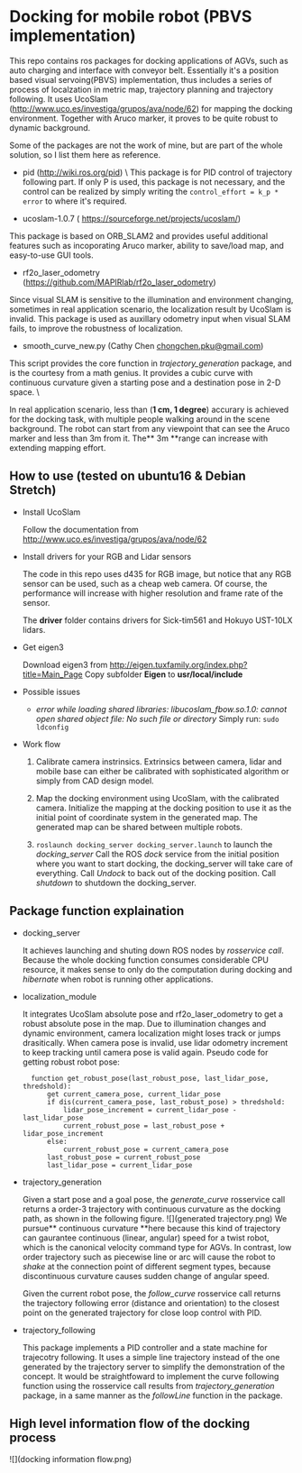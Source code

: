 # Docking for mobile robot (PBVS implementation)
This repo contains  ros packages for docking applications of AGVs, such as auto charging  and interface with conveyor belt. Essentially it's a position based visual servoing(PBVS) implementation, thus includes a series of process of localzation in metric map, trajectory planning and trajectory following. It uses UcoSlam (http://www.uco.es/investiga/grupos/ava/node/62) for mapping the docking environment. Together with Aruco marker, it proves to be quite robust to dynamic background. 

Some of the packages are not the work of mine, but are part of the whole solution, so I list them here as reference.

- pid (http://wiki.ros.org/pid) \\
This package is for PID control of trajectory following part. If only P is used, this package is not necessary, and the control can be realized by simply writing the `control_effort = k_p * error` to where it's required.

- ucoslam-1.0.7 ( https://sourceforge.net/projects/ucoslam/)

This package is based on ORB_SLAM2 and provides useful additional features such as incoporating Aruco marker, ability to save/load map, and easy-to-use GUI tools.

- rf2o_laser_odometry (https://github.com/MAPIRlab/rf2o_laser_odometry)

Since visual SLAM is sensitive to the illumination and environment changing, sometimes in real application scenario, the localization result by UcoSlam is invalid. This package is used as auxillary odometry input when visual SLAM fails, to improve the robustness of localization. 

- smooth_curve_new.py (Cathy Chen chongchen.pku@gmail.com)

This script provides the core function in *trajectory_generation* package, and is the courtesy from a math genius. It provides a cubic curve with continuous curvature given a starting pose and a destination pose in 2-D space. \\

In real application scenario, less than (**1 cm, 1 degree**) accurary is achieved for the docking task, with multiple people walking around in the scene background.  The robot can start from any viewpoint that can see the Aruco marker and less than 3m from it. The** 3m **range can increase with extending mapping effort.

##  How to use (tested on ubuntu16 & Debian Stretch)

-  Install UcoSlam

	Follow the documentation from http://www.uco.es/investiga/grupos/ava/node/62

-  Install drivers for your RGB and Lidar sensors

	The code in this repo uses d435 for RGB image, but notice that any RGB sensor can be used, such as a cheap web camera. Of course, the performance will increase with higher resolution and frame rate of the sensor. 

	The **driver** folder contains drivers for Sick-tim561 and Hokuyo UST-10LX lidars.

- Get eigen3

	Download eigen3 from http://eigen.tuxfamily.org/index.php?title=Main_Page
	Copy subfolder **Eigen** to **usr/local/include**

- Possible issues

	- *error while loading shared libraries: libucoslam_fbow.so.1.0: cannot open shared object file: No such file or directory*
	Simply run: `sudo ldconfig`

- Work flow

	1. Calibrate camera instrinsics. Extrinsics between camera, lidar and mobile base can either be calibrated with sophisticated algorithm or simply from CAD design model. 

	1. Map the docking environment using UcoSlam, with the calibrated camera. Initialize the mapping at the docking position to use it as the initial point of coordinate system in the generated map. The generated map can be shared between multiple robots.

	1. `roslaunch docking_server docking_server.launch` to launch the *docking_server*
	Call the ROS *dock* service from the initial position where you want to start docking, the docking_server will take care of everything. 
	Call *Undock* to back out of the docking position.
	Call *shutdown* to shutdown the docking_server.

## Package function explaination
- docking_server

	It achieves launching and shuting down ROS nodes by *rosservice call*. Because the whole docking function consumes considerable CPU resource, it makes sense to only do the computation during docking and *hibernate* when robot is running other applications.

- localization_module

	 It integrates UcoSlam absolute pose and rf2o_laser_odometry to get a robust absolute pose in the map. Due to illumination changes and dynamic environment, camera localization might loses track or jumps drasitically. When camera pose is invalid, use lidar odometry increment to keep tracking until camera pose is valid again. Pseudo code for getting robust robot pose:

	    function get_robust_pose(last_robust_pose, last_lidar_pose, thredshold):
    		get current_camera_pose, current_lidar_pose
    		if dis(current_camera_pose, last_robust_pose) > thredshold:
    			lidar_pose_increment = current_lidar_pose - last_lidar_pose
    			current_robust_pose = last_robust_pose + lidar_pose_increment
    		else:
    			current_robust_pose = current_camera_pose
    		last_robust_pose = current_robust_pose
    		last_lidar_pose = current_lidar_pose

- trajectory_generation

	Given a start pose and a goal pose, the *generate_curve* rosservice call returns a order-3 trajectory with continuous curvature as the docking path, as shown in the following figure. 
	![](generated trajectory.png)
	We pursue** continuous curvature **here because this kind of trajectory can gaurantee continuous (linear, angular) speed for a twist robot, which is the canonical velocity command type for AGVs. In contrast, low order trajectory such as piecewise line or arc will cause the robot to *shake* at the connection point of different segment types, because discontinuous curvature causes sudden change of angular speed. 
	
	Given the current robot pose, the *follow_curve* rosservice call returns the trajectory following error (distance and orientation) to the closest point on the generated trajectory for close loop control with PID. 
	
- trajectory_following

	This package implements a PID controller and a state machine for trajecotry following. It uses a simple line trajectory instead of the one generated by the trajectory server to simplify the demonstration of the concept. It would be straightfoward to implement the curve following function using the rosservice call results from *trajectory_generation* package, in a same manner as the *followLine* function in the package. 

## High level information flow of the docking process
![](docking information flow.png)